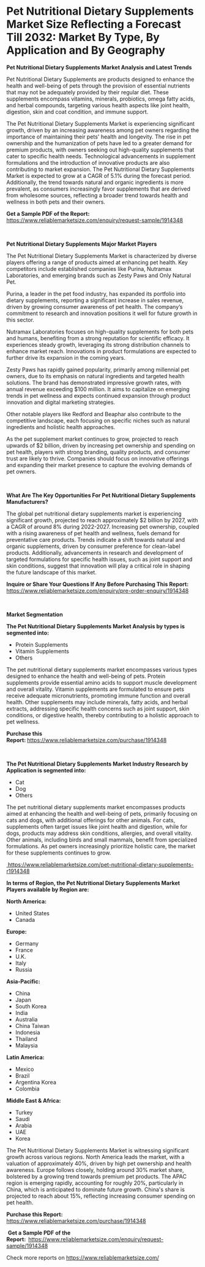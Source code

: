 <p><h1>Pet Nutritional Dietary Supplements Market Size Reflecting a Forecast Till 2032: Market By Type, By Application and By Geography</h1></p><p><strong>Pet Nutritional Dietary Supplements Market Analysis and Latest Trends</strong></p>
<p><p>Pet Nutritional Dietary Supplements are products designed to enhance the health and well-being of pets through the provision of essential nutrients that may not be adequately provided by their regular diet. These supplements encompass vitamins, minerals, probiotics, omega fatty acids, and herbal compounds, targeting various health aspects like joint health, digestion, skin and coat condition, and immune support.</p><p>The Pet Nutritional Dietary Supplements Market is experiencing significant growth, driven by an increasing awareness among pet owners regarding the importance of maintaining their pets' health and longevity. The rise in pet ownership and the humanization of pets have led to a greater demand for premium products, with owners seeking out high-quality supplements that cater to specific health needs. Technological advancements in supplement formulations and the introduction of innovative products are also contributing to market expansion. The Pet Nutritional Dietary Supplements Market is expected to grow at a CAGR of 5.1% during the forecast period. Additionally, the trend towards natural and organic ingredients is more prevalent, as consumers increasingly favor supplements that are derived from wholesome sources, reflecting a broader trend towards health and wellness in both pets and their owners.</p></p>
<p><strong>Get a Sample PDF of the Report:&nbsp;</strong> <a href="https://www.reliablemarketsize.com/enquiry/request-sample/1914348?utm_campaign=1901&utm_medium=2&utm_source=Github&utm_content=ia&utm_term=15022025&utm_id=pet-nutritional-dietary-supplements">https://www.reliablemarketsize.com/enquiry/request-sample/1914348</a></p>
<p>&nbsp;</p>
<p><strong>Pet Nutritional Dietary Supplements Major Market Players</strong></p>
<p><p>The Pet Nutritional Dietary Supplements Market is characterized by diverse players offering a range of products aimed at enhancing pet health. Key competitors include established companies like Purina, Nutramax Laboratories, and emerging brands such as Zesty Paws and Only Natural Pet.</p><p>Purina, a leader in the pet food industry, has expanded its portfolio into dietary supplements, reporting a significant increase in sales revenue, driven by growing consumer awareness of pet health. The company’s commitment to research and innovation positions it well for future growth in this sector.</p><p>Nutramax Laboratories focuses on high-quality supplements for both pets and humans, benefiting from a strong reputation for scientific efficacy. It experiences steady growth, leveraging its strong distribution channels to enhance market reach. Innovations in product formulations are expected to further drive its expansion in the coming years.</p><p>Zesty Paws has rapidly gained popularity, primarily among millennial pet owners, due to its emphasis on natural ingredients and targeted health solutions. The brand has demonstrated impressive growth rates, with annual revenue exceeding $100 million. It aims to capitalize on emerging trends in pet wellness and expects continued expansion through product innovation and digital marketing strategies.</p><p>Other notable players like Redford and Beaphar also contribute to the competitive landscape, each focusing on specific niches such as natural ingredients and holistic health approaches. </p><p>As the pet supplement market continues to grow, projected to reach upwards of $2 billion, driven by increasing pet ownership and spending on pet health, players with strong branding, quality products, and consumer trust are likely to thrive. Companies should focus on innovative offerings and expanding their market presence to capture the evolving demands of pet owners.</p></p>
<p>&nbsp;</p>
<p><strong>What Are The Key Opportunities For Pet Nutritional Dietary Supplements Manufacturers?</strong></p>
<p><p>The global pet nutritional dietary supplements market is experiencing significant growth, projected to reach approximately $2 billion by 2027, with a CAGR of around 8% during 2022-2027. Increasing pet ownership, coupled with a rising awareness of pet health and wellness, fuels demand for preventative care products. Trends indicate a shift towards natural and organic supplements, driven by consumer preference for clean-label products. Additionally, advancements in research and development of targeted formulations for specific health issues, such as joint support and skin conditions, suggest that innovation will play a critical role in shaping the future landscape of this market.</p></p>
<p><strong>Inquire or Share Your Questions If Any Before Purchasing This Report:</strong> <a href="https://www.reliablemarketsize.com/enquiry/pre-order-enquiry/1914348?utm_campaign=1901&utm_medium=2&utm_source=Github&utm_content=ia&utm_term=15022025&utm_id=pet-nutritional-dietary-supplements">https://www.reliablemarketsize.com/enquiry/pre-order-enquiry/1914348</a></p>
<p>&nbsp;</p>
<p><strong>Market Segmentation</strong></p>
<p><strong>The Pet Nutritional Dietary Supplements Market Analysis by types is segmented into:</strong></p>
<p><ul><li>Protein Supplements</li><li>Vitamin Supplements</li><li>Others</li></ul></p>
<p><p>The pet nutritional dietary supplements market encompasses various types designed to enhance the health and well-being of pets. Protein supplements provide essential amino acids to support muscle development and overall vitality. Vitamin supplements are formulated to ensure pets receive adequate micronutrients, promoting immune function and overall health. Other supplements may include minerals, fatty acids, and herbal extracts, addressing specific health concerns such as joint support, skin conditions, or digestive health, thereby contributing to a holistic approach to pet wellness.</p></p>
<p><strong>Purchase this Report:&nbsp;</strong><a href="https://www.reliablemarketsize.com/purchase/1914348?utm_campaign=1901&utm_medium=2&utm_source=Github&utm_content=ia&utm_term=15022025&utm_id=pet-nutritional-dietary-supplements">https://www.reliablemarketsize.com/purchase/1914348</a></p>
<p>&nbsp;</p>
<p><strong>The Pet Nutritional Dietary Supplements Market Industry Research by Application is segmented into:</strong></p>
<p><ul><li>Cat</li><li>Dog</li><li>Others</li></ul></p>
<p><p>The pet nutritional dietary supplements market encompasses products aimed at enhancing the health and well-being of pets, primarily focusing on cats and dogs, with additional offerings for other animals. For cats, supplements often target issues like joint health and digestion, while for dogs, products may address skin conditions, allergies, and overall vitality. Other animals, including birds and small mammals, benefit from specialized formulations. As pet owners increasingly prioritize holistic care, the market for these supplements continues to grow.</p></p>
<p><a href="https://www.reliablemarketsize.com/pet-nutritional-dietary-supplements-r1914348?utm_campaign=1901&utm_medium=2&utm_source=Github&utm_content=ia&utm_term=15022025&utm_id=pet-nutritional-dietary-supplements">&nbsp;https://www.reliablemarketsize.com/pet-nutritional-dietary-supplements-r1914348</a></p>
<p><strong>In terms of Region, the Pet Nutritional Dietary Supplements Market Players available by Region are:</strong></p>
<p>
    <p> <strong> North America: </strong>
        <ul>
            <li>United States</li>
            <li>Canada</li>
        </ul>
        </p> 
    <p> <strong> Europe: </strong>
        <ul>
            <li>Germany</li>
            <li>France</li>
            <li>U.K.</li>
            <li>Italy</li>
            <li>Russia</li>
        </ul>
        </p> 
    <p> <strong> Asia-Pacific: </strong>
        <ul>
            <li>China</li>
            <li>Japan</li>
            <li>South Korea</li>
            <li>India</li>
            <li>Australia</li>
            <li>China Taiwan</li>
            <li>Indonesia</li>
            <li>Thailand</li>
            <li>Malaysia</li>
        </ul>
        </p> 
    <p> <strong> Latin America: </strong>
        <ul>
            <li>Mexico</li>
            <li>Brazil</li>
            <li>Argentina Korea</li>
            <li>Colombia</li>
        </ul>
        </p> 
    <p> <strong> Middle East & Africa: </strong>
        <ul>
            <li>Turkey</li>
            <li>Saudi</li>
            <li>Arabia</li>
            <li>UAE</li>
            <li>Korea</li>
        </ul>
    </p>
    </p>
<p><p>The Pet Nutritional Dietary Supplements Market is witnessing significant growth across various regions. North America leads the market, with a valuation of approximately 40%, driven by high pet ownership and health awareness. Europe follows closely, holding around 30% market share, bolstered by a growing trend towards premium pet products. The APAC region is emerging rapidly, accounting for roughly 20%, particularly in China, which is anticipated to dominate future growth. China's share is projected to reach about 15%, reflecting increasing consumer spending on pet health.</p></p>
<p><strong>Purchase this Report: </strong><a href="https://www.reliablemarketsize.com/purchase/1914348?utm_campaign=1901&utm_medium=2&utm_source=Github&utm_content=ia&utm_term=15022025&utm_id=pet-nutritional-dietary-supplements">https://www.reliablemarketsize.com/purchase/1914348</a></p>
<p>&nbsp;<strong>Get a Sample PDF of the Report:&nbsp;&nbsp;</strong><a href="https://www.reliablemarketsize.com/enquiry/request-sample/1914348?utm_campaign=1901&utm_medium=2&utm_source=Github&utm_content=ia&utm_term=15022025&utm_id=pet-nutritional-dietary-supplements">https://www.reliablemarketsize.com/enquiry/request-sample/1914348</a></p>
<p><strong></strong></p>
<p>Check more reports on <a href="https://www.reliablemarketsize.com/?utm_campaign=1901&utm_medium=2&utm_source=Github&utm_content=ia&utm_term=15022025&utm_id=pet-nutritional-dietary-supplements">https://www.reliablemarketsize.com/</a></p>